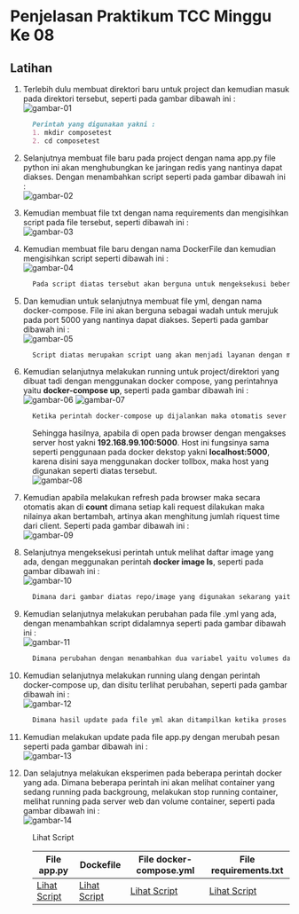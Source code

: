 # Penjelasan Praktikum TCC Minggu Ke 08

## Latihan

1. Terlebih dulu membuat direktori baru untuk project dan kemudian masuk pada direktori tersebut, seperti pada gambar dibawah ini :<br/>
![gambar-01](/minggu-08/gambar-01.jpg)
<dd>

```markdown 
Perintah yang digunakan yakni :
1. mkdir composetest
2. cd composetest
```
</dd>

2. Selanjutnya membuat file baru pada project dengan nama app.py file python ini akan menghubungkan ke jaringan redis yang nantinya dapat diakses. Dengan menambahkan script seperti pada gambar dibawah ini :<br/>
![gambar-02](/minggu-08/gambar-02.jpg)

3. Kemudian membuat file txt dengan nama requirements dan mengisihkan script pada file tersebut, seperti dibawah ini :<br/>
![gambar-03](/minggu-08/gambar-03.jpg)

4. Kemudian membuat file baru dengan nama DockerFile dan kemudian mengisihkan script seperti dibawah ini :<br/>
![gambar-04](/minggu-08/gambar-04.jpg)
<dd>

```markdown 
Pada script diatas tersebut akan berguna untuk mengeksekusi beberapa perintah yang berada pada beberapa file sebelumnya.
```
</dd>

5. Dan kemudian untuk selanjutnya membuat file yml, dengan nama docker-compose. File ini akan berguna sebagai wadah untuk merujuk pada port 5000 yang nantinya dapat diakses. Seperti pada gambar dibawah ini :<br/>
![gambar-05](/minggu-08/gambar-05.jpg)
<dd>

```markdown 
Script diatas merupakan script uang akan menjadi layanan dengan menggunakan port default untuk server web Flask, 5000.
```
</dd>

6. Kemudian selanjutnya melakukan running untuk project/direktori yang dibuat tadi dengan menggunakan docker compose, yang perintahnya yaitu <b>docker-compose up</b>, seperti pada gambar dibawah ini :<br/>
![gambar-06](/minggu-08/gambar-06.jpg)
![gambar-07](/minggu-08/gambar-07.jpg)
<dd>

```markdown 
Ketika perintah docker-compose up dijalankan maka otomatis sever akan runnig, dimana setiap proses running dilakukan maka akan otomatis merujuk pada image docker dan kemudian merequest ke server redis.
```
Sehingga hasilnya, apabila di open pada browser dengan mengakses server host yakni <b>192.168.99.100:5000</b>. Host ini fungsinya sama seperti penggunaan pada docker dekstop yakni <b>localhost:5000</b>, karena disini saya menggunakan docker tollbox, maka host yang digunakan seperti diatas tersebut.<br/>
![gambar-08](/minggu-08/gambar-08.jpg) 
</dd>

7. Kemudian apabila melakukan refresh pada browser maka secara otomatis akan di <b>count</b> dimana setiap kali request dilakukan maka nilainya akan bertambah, artinya akan menghitung jumlah riquest time dari client. Seperti pada gambar dibawah ini :<br/>
![gambar-09](/minggu-08/gambar-09.jpg) 

8. Selanjutnya mengeksekusi perintah untuk melihat daftar image yang ada, dengan meggunakan perintah <b>docker image ls</b>, seperti pada gambar dibawah ini :<br/>
![gambar-10](/minggu-08/gambar-10.jpg) 
<dd>

```markdown 
Dimana dari gambar diatas repo/image yang digunakan sekarang yaitu python dan redis.
```
</dd>

9. Kemudian selanjutnya melakukan perubahan pada file .yml yang ada, dengan menambahkan script didalamnya seperti pada gambar dibawah ini :<br/>
![gambar-11](/minggu-08/gambar-11.jpg) 
<dd>

```markdown 
Dimana perubahan dengan menambahkan dua variabel yaitu volumes dan environtment. 
```
</dd>

10. Kemudian selanjutnya melakukan running ulang dengan perintah docker-compose up, dan disitu terlihat perubahan, seperti pada gambar dibawah ini :<br/>
![gambar-12](/minggu-08/gambar-12.jpg) 
<dd>

```markdown 
Dimana hasil update pada file yml akan ditampilkan ketika proses runnig ulang ke host seperti pada gambar diatas tersebut. 
```
</dd>

11. Kemudian melakukan update pada file app.py dengan merubah pesan seperti pada gambar dibawah ini :<br/>
![gambar-13](/minggu-08/gambar-13.jpg) 

12. Dan selajutnya melakukan eksperimen pada beberapa perintah docker yang ada. Dimana beberapa perintah ini akan melihat container yang sedang running pada backgroung, melakukan stop running container, melihat running pada server web dan volume container, seperti pada gambar dibawah ini :<br/>
![gambar-14](/minggu-08/gambar-14.jpg) 
<dd>

Lihat Script

| File app.py  | Dockefile | File docker-compose.yml| File requirements.txt|
|---|---|---|---|
|[Lihat Script](/minggu-08/app.py)   | [Lihat Script](/minggu-08/Dockerfile)  | [Lihat Script](/minggu-08/docker-compose.yml) | [Lihat Script](/minggu-08/requirements.txt) |
</dd>